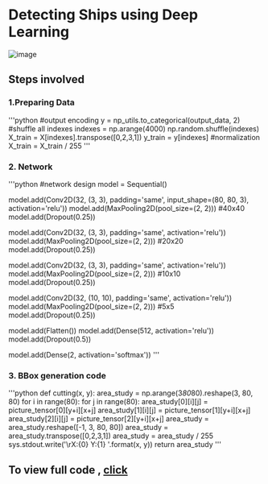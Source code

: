 # Detecting Ships using Deep Learning
![image](https://cdn-images-1.medium.com/max/1000/1*DcO07U2GAS_AkWQXCzXdQA.png)

## Steps involved
### 1.Preparing Data
'''python
#output encoding
y = np_utils.to_categorical(output_data, 2)
#shuffle all indexes
indexes = np.arange(4000)
np.random.shuffle(indexes)
X_train = X[indexes].transpose([0,2,3,1])
y_train = y[indexes]
#normalization
X_train = X_train / 255
'''

### 2. Network
'''python
#network design
model = Sequential()

model.add(Conv2D(32, (3, 3), padding='same', input_shape=(80, 80, 3), activation='relu'))
model.add(MaxPooling2D(pool_size=(2, 2))) #40x40
model.add(Dropout(0.25))

model.add(Conv2D(32, (3, 3), padding='same', activation='relu'))
model.add(MaxPooling2D(pool_size=(2, 2))) #20x20
model.add(Dropout(0.25))

model.add(Conv2D(32, (3, 3), padding='same', activation='relu'))
model.add(MaxPooling2D(pool_size=(2, 2))) #10x10
model.add(Dropout(0.25))

model.add(Conv2D(32, (10, 10), padding='same', activation='relu'))
model.add(MaxPooling2D(pool_size=(2, 2))) #5x5
model.add(Dropout(0.25))

model.add(Flatten())
model.add(Dense(512, activation='relu'))
model.add(Dropout(0.5))

model.add(Dense(2, activation='softmax'))
'''

### 3. BBox generation code
'''python
def cutting(x, y):
    area_study = np.arange(3*80*80).reshape(3, 80, 80)
    for i in range(80):
        for j in range(80):
            area_study[0][i][j] = picture_tensor[0][y+i][x+j]
            area_study[1][i][j] = picture_tensor[1][y+i][x+j]
            area_study[2][i][j] = picture_tensor[2][y+i][x+j]
    area_study = area_study.reshape([-1, 3, 80, 80])
    area_study = area_study.transpose([0,2,3,1])
    area_study = area_study / 255
    sys.stdout.write('\rX:{0} Y:{1}  '.format(x, y))
    return area_study
'''

## To view full code , [click](https://nbviewer.jupyter.org/github/ucalyptus/Detecting-Ships/blob/master/detecting-ships.ipynb)
